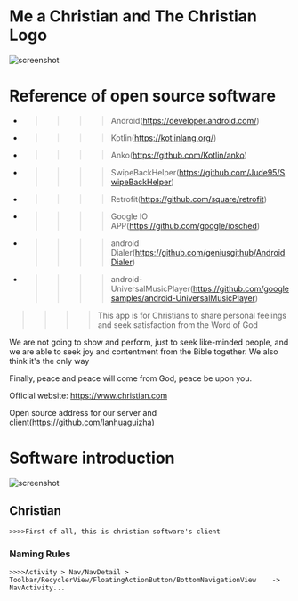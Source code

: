 # Me a Christian and The Christian Logo
![screenshot](https://github.com/lanhuaguizha/Christian/blob/master/screenshot_20180331_085803)

# Reference of open source software

* >>>>Android(https://developer.android.com/)
 
* >>>>Kotlin(https://kotlinlang.org/)

* >>>>Anko(https://github.com/Kotlin/anko)

* >>>>SwipeBackHelper(https://github.com/Jude95/SwipeBackHelper)

* >>>>Retrofit(https://github.com/square/retrofit)

* >>>>Google IO APP(https://github.com/google/iosched)

* >>>>android Dialer(https://github.com/geniusgithub/AndroidDialer)

* >>>>android-UniversalMusicPlayer(https://github.com/googlesamples/android-UniversalMusicPlayer)

>>>>This app is for Christians to share personal feelings and seek satisfaction from the Word of God

We are not going to show and perform, just to seek like-minded people, and we are able to seek joy and contentment from the Bible together. We also think it's the only way

Finally, peace and peace will come from God, peace be upon you.

Official website: https://www.christian.com

Open source address for our server and client(https://github.com/lanhuaguizha)

# Software introduction
![screenshot](https://github.com/lanhuaguizha/Christian/blob/master/device-2018-03-30-225123.png)

## Christian
    >>>>First of all, this is christian software's client

### Naming Rules
    >>>>Activity > Nav/NavDetail > Toolbar/RecyclerView/FloatingActionButton/BottomNavigationView    ->    NavActivity...